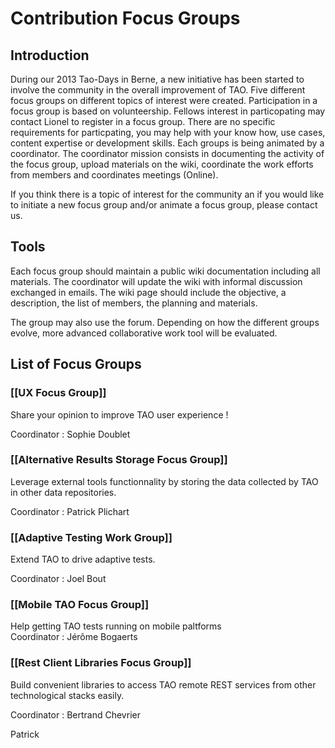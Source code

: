<!--
parent:
    title: Wiki
author:
    - 'Joel Bout'
created_at: '2013-10-15 10:02:34'
updated_at: '2013-10-28 14:14:20'
tags:
    - Wiki
-->

Contribution Focus Groups
=========================

Introduction
------------

During our 2013 Tao-Days in Berne, a new initiative has been started to involve the community in the overall improvement of TAO. Five different focus groups on different topics of interest were created. Participation in a focus group is based on volunteership. Fellows interest in particopating may contact Lionel to register in a focus group. There are no specific requirements for particpating, you may help with your know how, use cases, content expertise or development skills. Each groups is being animated by a coordinator. The coordinator mission consists in documenting the activity of the focus group, upload materials on the wiki, coordinate the work efforts from members and coordinates meetings (Online).

If you think there is a topic of interest for the community an if you would like to initiate a new focus group and/or animate a focus group, please contact us.

Tools
-----

Each focus group should maintain a public wiki documentation including all materials. The coordinator will update the wiki with informal discussion exchanged in emails. The wiki page should include the objective, a description, the list of members, the planning and materials.

The group may also use the forum. Depending on how the different groups evolve, more advanced collaborative work tool will be evaluated.

List of Focus Groups
--------------------

### [[UX Focus Group]]<br/>
Share your opinion to improve TAO user experience !<br/>

Coordinator : Sophie Doublet

### [[Alternative Results Storage Focus Group]]<br/>
Leverage external tools functionnality by storing the data collected by TAO in other data repositories.<br/>

Coordinator : Patrick Plichart

### [[Adaptive Testing Work Group]]<br/>
Extend TAO to drive adaptive tests.<br/>

Coordinator : Joel Bout

### [[Mobile TAO Focus Group]]<br/>
Help getting TAO tests running on mobile paltforms<br/>
Coordinator : Jérôme Bogaerts

### [[Rest Client Libraries Focus Group]]<br/>
Build convenient libraries to access TAO remote REST services from other technological stacks easily.<br/>

Coordinator : Bertrand Chevrier

Patrick

